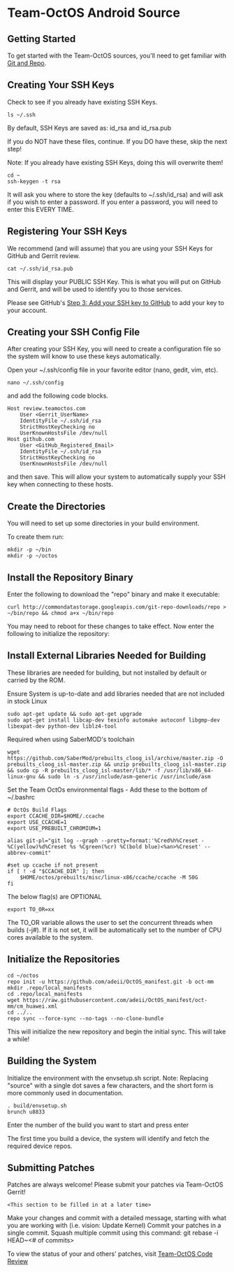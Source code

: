 Team-OctOS Android Source
=========================

Getting Started
---------------

To get started with the Team-OctOS sources, you'll need to get
familiar with [Git and Repo](http://source.android.com/source/version-control.html).


Creating Your SSH Keys
----------------------

Check to see if you already have existing SSH Keys.

    ls ~/.ssh

By default, SSH Keys are saved as: id_rsa and id_rsa.pub

If you do NOT have these files, continue.  If you DO have these, skip the next
step!

Note: If you already have existing SSH Keys, doing this will overwrite them! 

    cd ~
    ssh-keygen -t rsa

It will ask you where to store the key (defaults to ~/.ssh/id_rsa) and will ask if you
wish to enter a password.  If you enter a password, you will need to enter this EVERY
TIME.


Registering Your SSH Keys
-------------------------

We recommend (and will assume) that you are using your SSH Keys for GitHub and Gerrit
review.

    cat ~/.ssh/id_rsa.pub

This will display your PUBLIC SSH Key.  This is what you will put on GitHub and Gerrit,
and will be used to identify you to those services.

Please see GitHub's [Step 3: Add your SSH key to GitHub](https://help.github.com/articles/generating-ssh-keys/#step-3-add-your-ssh-key-to-github)
to add your key to your account.


Creating your SSH Config File
-----------------------------

After creating your SSH Key, you will need to create a configuration file so the system
will know to use these keys automatically.

Open your ~/.ssh/config file in your favorite editor (nano, gedit, vim, etc).

    nano ~/.ssh/config

and add the following code blocks.

    Host review.teamoctos.com
        User <Gerrit_UserName>
        IdentityFile ~/.ssh/id_rsa
        StrictHostKeyChecking no
        UserKnownHostsFile /dev/null
    Host github.com
        User <GitHub_Registered_Email>
        IdentityFile ~/.ssh/id_rsa
        StrictHostKeyChecking no
        UserKnownHostsFile /dev/null

and then save.  This will allow your system to automatically supply your SSH key when
connecting to these hosts.


Create the Directories
----------------------

You will need to set up some directories in your build environment.

To create them run:

    mkdir -p ~/bin
    mkdir -p ~/octos


Install the Repository Binary
-----------------------------

Enter the following to download the "repo" binary and make it executable:

    curl http://commondatastorage.googleapis.com/git-repo-downloads/repo > ~/bin/repo && chmod a+x ~/bin/repo

You may need to reboot for these changes to take effect. 
Now enter the following to initialize the repository:

Install External Libraries Needed for Building
---------------------------------------------
These libraries are needed for building, but not installed by default or carried by the ROM.

Ensure System is up-to-date and add libraries needed that are not included in stock Linux

    sudo apt-get update && sudo apt-get upgrade
    sudo apt-get install libcap-dev texinfo automake autoconf libgmp-dev libexpat-dev python-dev liblz4-tool

Required when using SaberMOD's toolchain

    wget https://github.com/SaberMod/prebuilts_cloog_isl/archive/master.zip -O prebuilts_cloog_isl-master.zip && unzip prebuilts_cloog_isl-master.zip && sudo cp -R prebuilts_cloog_isl-master/lib/* -f /usr/lib/x86_64-linux-gnu && sudo ln -s /usr/include/asm-generic /usr/include/asm

Set the Team OctOs environmental flags - Add these to the bottom of ~/.bashrc

    # OctOs Build Flags
    export CCACHE_DIR=$HOME/.ccache
    export USE_CCACHE=1
    export USE_PREBUILT_CHROMIUM=1

    alias git-pl="git log --graph --pretty=format:'%Cred%h%Creset -%C(yellow)%d%Creset %s %Cgreen(%cr) %C(bold blue)<%an>%Creset' --abbrev-commit"

    #set up ccache if not present
    if [ ! -d "$CCACHE_DIR" ]; then
        $HOME/octos/prebuilts/misc/linux-x86/ccache/ccache -M 50G
    fi

The below flag(s) are OPTIONAL
  
    export TO_OR=xx

The TO_OR variable allows the user to set the concurrent threads when builds (-j#).
If it is not set, it will be automatically set to the number of CPU cores available to the system.

Initialize the Repositories
---------------------------

    cd ~/octos
    repo init -u https://github.com/adeii/OctOS_manifest.git -b oct-mm 
    mkdir .repo/local_manifests
    cd .repo/local_manifests
    wget https://raw.githubusercontent.com/adeii/OctOS_manifest/oct-mm/cm_huawei.xml
    cd ../..
    repo sync --force-sync --no-tags --no-clone-bundle

This will initialize the new repository and begin the initial sync.  This will take a while!


Building the System
---------------

Initialize the environment with the envsetup.sh script. 
Note: Replacing "source" with a single dot saves a few characters, and the short form is more commonly used in documentation.

    . build/envsetup.sh
    brunch u8833

Enter the number of the build you want to start and press enter

The first time you build a device, the system will identify and fetch the required device repos.


Submitting Patches
------------------
Patches are always welcome!  Please submit your patches via Team-OctOS Gerrit!

    <This section to be filled in at a later time>

Make your changes and commit with a detailed message, starting with what you are working with (i.e. vision: Update Kernel)
Commit your patches in a single commit. Squash multiple commit using this command: git rebase -i HEAD~<# of commits>

To view the status of your and others' patches, visit [Team-OctOS Code Review](http://review.teamoctos.com:8080)
